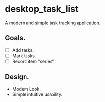 # desktop_task_list

A modern and simple task tracking application. 

## Goals.
- [ ] Add tasks.
- [ ] Mark tasks.
- [ ] Record item "series"

## Design.
- Modern Look.
- Simple intuitive usability.
